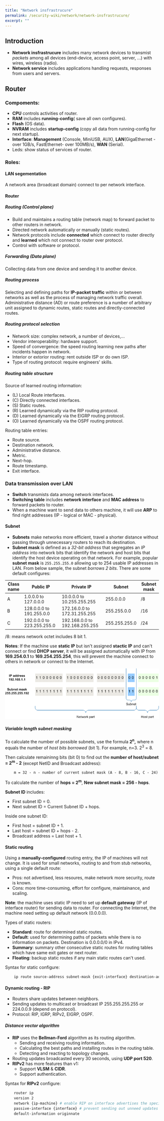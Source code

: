 ```yaml
---
title: "Network insfrastrucure"
permalink: /security-wiki/network/network-insfrastrucure/
excerpt: ""
---
```


## Introduction

- **Network insfrastrucure** includes many network devices to transmist *packets* among all devices (end-device, access point, server, ...) with wires, wireless (radio).
- **Network service** includes applications handling requests, responses from users and servers.

## Router

### Compoments: 

- **CPU** controls activities of router.
- **RAM** includes **running-config**( save all own configures). 
- **Flash** (OS data).
- **NVRAM** includes **startup-config** (copy all data from running-config for next startup).
- **Interface**: **Management** (Console, MiniUSB, AUX), **LAN**(GigaEthernet - over 1GB/s, FastEthernet- over 100MB/s), **WAN** (Serial).
- Leds: show status of services of router.

### Roles:

#### LAN segementation

A network area (broadcast domain) connect to per network interface.

#### Router

##### Routing (Control plane)

- Build and maintains a routing table (network map) to forward packet to other routers in network.
- Directed network automatically or manually (static routes).
- Network protocols include **connected** which connect to router directly and **learned** which not connect to router over protocol.
- Control with software or protocol.

##### Forwarding (Data plane)

Collecting data from one device and sending it to another device.

##### Routing process

Selecting and defining paths for **IP-packet traffic** within or between networks as well as the process of managing network traffic overall. Administrative distance (AD) or route preference is a number of arbitrary unit assigned to dynamic routes, static routes and directly-connected routes.

##### Routing protocol selection

- Network size: complex network, a number of devices,...
- Vendor interoperability: hardware support.
- Speed of convergence: the speed routing learning new paths after incidents happen in network.
- Interior or extorior routing: rent outside ISP or do own ISP.
- Type of routing protocol: require engineers' skills. 

##### Routing table structure

Source of learned routing information:

- (L) Local Route interfaces.
- (C) Directly connected interfaces.
- (S) Static routes.
- (R) Learned dynamically via the RIP routing protocol.
- (D) Learned dynamically via the EIGRP routing protocol.
- (O) Learned dynamically via the OSPF routing protocol.

Routing table entries:

- Route source.
- Destination network.
- Administrative distance.
- Metric.
- Next-hop.
- Route timestamp.
- Exit interface.

### Data transmission over LAN

- **Switch** transmists data among network interfaces.
- **Switching table** includes **network interface** and **MAC address** to forward packets to router.
- When a machine want to send data to others machine, it will use **ARP** to find right addresses (IP - logical or MAC - physical).

#### Subnet
    
- **Subnets** make networks more efficient, travel a shorter distance without passing through unnecessary routers to reach its destination.
- **Subnet mask** is defined as a *32-bit address* that segregates an *IP address* into network bits that identify the network and host bits that identify the host device operating on that network. For example, popular **subnet mask** is `255.255.255.0` allowing up to 254 usable IP addresses in LAN. From below sample, the subnet *borrows 2 bits*. There are some default configures:

|Class name | Public IP  | Private IP  | Subnet | Subnet mask  |
|---|---|---|---|---|
| A | 1.0.0.0 to 127.0.0.0 | 10.0.0.0 to 10.255.255.255 | 255.0.0.0 | /8 |
| B | 128.0.0.0 to 191.255.0.0 | 172.16.0.0 to 172.31.255.255 | 255.255.0.0 | /16 |
| C | 192.0.0.0 to 223.255.255.0 | 192.168.0.0 to 192.168.255.255 | 255.255.255.0 | /24 |

/8: means network octet includes 8 bit 1.

**Notes**: If the machine use **static IP** but isn't assigned **stactic IP** and can't connect or find **DHCP server**, it will be assigned automatically with IP from **169.254.0.1** to **169.254.255.254**, this will prevent the machine connect to others in network or connect to the Internet.

![Sample subnet mark](/resources/images/collection/network-and-host-bits-2.png)

##### Variable length subnet masking

To calculate the number of possible subnets, use the formula **2<sup>n</sup>,** where n equals the number of *host bits borrowed* (bit 1). For example, n=3. 2<sup>3</sup> = 8. 

Then calculate remaininng bits (bit 0) to find out the **number of host/subnet = 2<sup>m</sup> - 2** (except NetID and Broadcast address):

```
    m = 32 - n - number of current subnet mask (A - 8, B - 16, C - 24)
```  

To calculate the number of **hops = 2<sup>m</sup>**, **New subnet mask = 256 - hops**.

**Subnet ID** includes:

- First subnet ID = 0.
- Next subnet ID = Current Subnet ID + hops.

Inside one subnet ID:

- First host = subnet ID + 1.
- Last host = subnet ID + hops - 2.
- Broadcast address = Last host + 1.

#### Static routing

Using a **manually-configured** routing entry, the IP of machines will not change. It is used for small networks, routing to and from stub networks, using a single default route:

- Pros: not advertised, less resoures, make network more security, route is known.
- Cons: more time-consuming, effort for configure, maintainance, and scaling.

**Note**: the machine uses static IP need to set up **default gateway** (IP of interface router) for sending data to router. For connecting the Internet, the machine need setting up default network (0.0.0.0).

Types of static routers:

- **Standard**: route for determined static routes.
- **Default**: used for determining paths of packets while there is no information on packets. Destination is 0.0.0.0/0 in IPv4.
- **Summary**: summary other consecutive static routes for routing tables which have same exit gates or next router.
- **Floating**: backup static routes if any main static routes can't used.

Syntax for static configure:

```sh
    ip route source-address subnet-mask {exit-interface} destination-address
```

#### Dynamic routing - RIP

- Routers share updates between neighbors. 
- Sending updates to multicast or broadcast IP 255.255.255.255 or 224.0.0.9 (depend on protocol).
- Protocol: RIP, IGRP, RIPv2, EIGRP, OSPF.

##### Distance vector algorithm

- **RIP** uses the **Bellman-Ford** algorithm as its routing algorithm.
    - Sending and receiving routing information.
    - Calculating the best paths and installing routes in the routing table.
    - Detecting and reacting to topology changes.
- Routing updates broadcasted every 30 seconds, using **UDP port 520**.
- **RIPv2** has more features than v1:
  - Support **VLSM** & **CIDR**.
  - Support authentication.

Syntax for **RIPv2** configure:

```sh
    router ip
    version 2
    network {ip-machine} # enable RIP on interface advertises the specific network.
    passive-interface {interface} # prevent sending out unneed updates on LAN.
    default-information originnate
```



